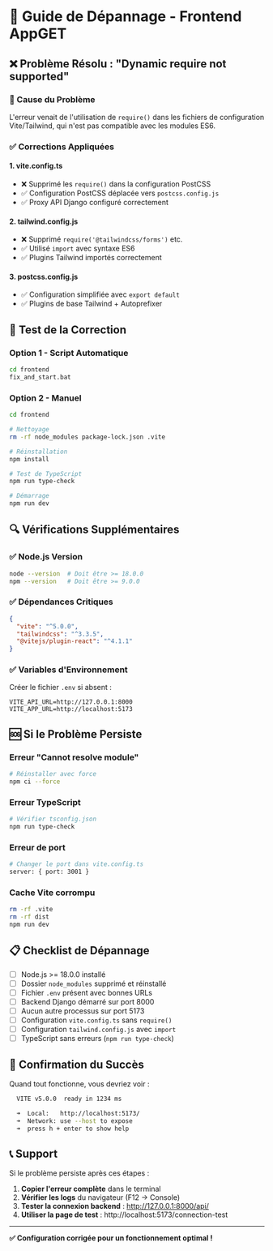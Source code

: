# 🔧 Guide de Dépannage - Frontend AppGET

## ❌ Problème Résolu : "Dynamic require not supported"

### 🎯 Cause du Problème
L'erreur venait de l'utilisation de `require()` dans les fichiers de configuration Vite/Tailwind, qui n'est pas compatible avec les modules ES6.

### ✅ Corrections Appliquées

#### 1. **vite.config.ts**
- ❌ Supprimé les `require()` dans la configuration PostCSS
- ✅ Configuration PostCSS déplacée vers `postcss.config.js`
- ✅ Proxy API Django configuré correctement

#### 2. **tailwind.config.js**
- ❌ Supprimé `require('@tailwindcss/forms')` etc.
- ✅ Utilisé `import` avec syntaxe ES6
- ✅ Plugins Tailwind importés correctement

#### 3. **postcss.config.js**
- ✅ Configuration simplifiée avec `export default`
- ✅ Plugins de base Tailwind + Autoprefixer

## 🚀 Test de la Correction

### Option 1 - Script Automatique
```cmd
cd frontend
fix_and_start.bat
```

### Option 2 - Manuel
```bash
cd frontend

# Nettoyage
rm -rf node_modules package-lock.json .vite

# Réinstallation
npm install

# Test de TypeScript
npm run type-check

# Démarrage
npm run dev
```

## 🔍 Vérifications Supplémentaires

### ✅ Node.js Version
```bash
node --version  # Doit être >= 18.0.0
npm --version   # Doit être >= 9.0.0
```

### ✅ Dépendances Critiques
```json
{
  "vite": "^5.0.0",
  "tailwindcss": "^3.3.5",
  "@vitejs/plugin-react": "^4.1.1"
}
```

### ✅ Variables d'Environnement
Créer le fichier `.env` si absent :
```env
VITE_API_URL=http://127.0.0.1:8000
VITE_APP_URL=http://localhost:5173
```

## 🆘 Si le Problème Persiste

### Erreur "Cannot resolve module"
```bash
# Réinstaller avec force
npm ci --force
```

### Erreur TypeScript
```bash
# Vérifier tsconfig.json
npm run type-check
```

### Erreur de port
```bash
# Changer le port dans vite.config.ts
server: { port: 3001 }
```

### Cache Vite corrompu
```bash
rm -rf .vite
rm -rf dist
npm run dev
```

## 📋 Checklist de Dépannage

- [ ] Node.js >= 18.0.0 installé
- [ ] Dossier `node_modules` supprimé et réinstallé
- [ ] Fichier `.env` présent avec bonnes URLs
- [ ] Backend Django démarré sur port 8000
- [ ] Aucun autre processus sur port 5173
- [ ] Configuration `vite.config.ts` sans `require()`
- [ ] Configuration `tailwind.config.js` avec `import`
- [ ] TypeScript sans erreurs (`npm run type-check`)

## 🎉 Confirmation du Succès

Quand tout fonctionne, vous devriez voir :
```bash
  VITE v5.0.0  ready in 1234 ms

  ➜  Local:   http://localhost:5173/
  ➜  Network: use --host to expose
  ➜  press h + enter to show help
```

## 📞 Support

Si le problème persiste après ces étapes :

1. **Copier l'erreur complète** dans le terminal
2. **Vérifier les logs** du navigateur (F12 → Console)
3. **Tester la connexion backend** : http://127.0.0.1:8000/api/
4. **Utiliser la page de test** : http://localhost:5173/connection-test

---

**✅ Configuration corrigée pour un fonctionnement optimal !**